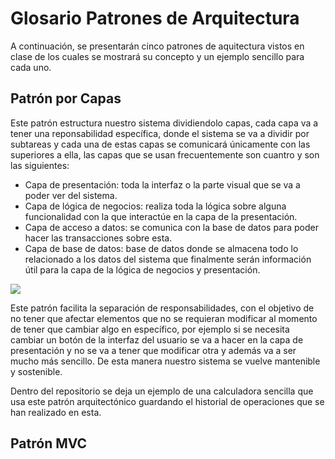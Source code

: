# Glosario Patrones de Arquitectura

A continuación, se presentarán cinco patrones de aquitectura vistos en clase de los cuales se mostrará su concepto y un ejemplo sencillo para cada uno.

## Patrón por Capas

Este patrón estructura nuestro sistema dividiendolo capas, cada capa va a tener una reponsabilidad específica, donde el sistema se va a dividir por subtareas y cada una de estas capas se comunicará únicamente con las superiores a ella, las capas que se usan frecuentemente son cuantro y son las siguientes:

* Capa de presentación: toda la interfaz o la parte visual que se va a poder ver del sistema.
* Capa de lógica de negocios: realiza toda la lógica sobre alguna funcionalidad con la que interactúe en la capa de la presentación.
* Capa de acceso a datos: se comunica con la base de datos para poder hacer las transacciones sobre esta.
* Capa de base de datos: base de datos donde se almacena todo lo relacionado a los datos del sistema que finalmente serán información útil para la capa de la lógica de negocios y presentación.

![](https://i.imgur.com/gO3HGMi.png)

Este patrón facilita la separación de responsabilidades, con el objetivo de no tener que afectar elementos que no se requieran modificar al momento de tener que cambiar algo en específico, por ejemplo si se necesita cambiar un botón de la interfaz del usuario se va a hacer en la capa de presentación y no se va a tener que modificar otra y además va a ser mucho más sencillo. De esta manera nuestro sistema se vuelve mantenible y sostenible.

Dentro del repositorio se deja un ejemplo de una calculadora sencilla que usa este patrón arquitectónico guardando el historial de operaciones que se han realizado en esta.

## Patrón MVC

